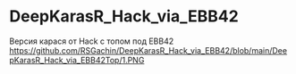# DeepKarasR_Hack_via_EBB42
Версия карася от Hack с топом под EBB42
https://github.com/RSGachin/DeepKarasR_Hack_via_EBB42/blob/main/DeepKarasR_Hack_via_EBB42Top/1.PNG
